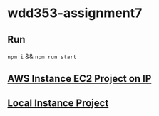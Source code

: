 # wdd353-assignment7

## Run

`npm i` && `npm run start`

## [AWS Instance EC2 Project on IP](https://github.com/aimeelramirez/wdd353-assignments/tree/awsInstance-assignment7-branch)

## [Local Instance Project](https://github.com/aimeelramirez/wdd353-assignments/tree/assignment7-branch)
